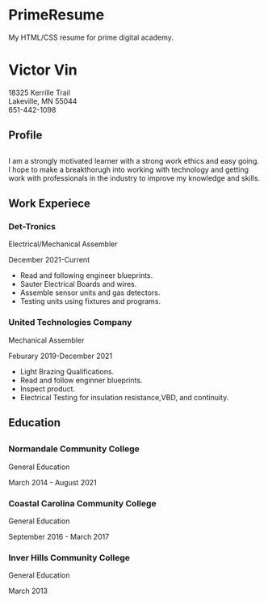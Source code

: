 # PrimeResume
My HTML/CSS resume for prime digital academy.
<!DOCTYPE html>
<html>
<head>
  <meta charset="utf-8">
  <meta name="viewport" content="width=device-width">
  <title>Prime Academy Resume Application</title>
</head>
<body>
  <h1>Victor Vin</h1>
    <div>18325 Kerrille Trail</div>
    <div>Lakeville, MN 55044</div>
    <div>651-442-1098</div>
  <section>
    <div>
      <h2>Profile<h2>
    </div>
  <p>I am a strongly motivated learner with a strong work ethics and easy going. I hope to make a breakthorugh into
    working with technology and getting work with professionals in the industry to improve my knowledge and skills.</p>
  </section>
    <div>
      <h2>Work Experiece</h2>
    </div>
    <div>
      <h3>Det-Tronics</h3>
      <p>Electrical/Mechanical Assembler</p>
      <p>December 2021-Current</p>
      <p>
        <ul>
          <li>Read and following engineer blueprints.</li>
          <li>Sauter Electrical Boards and wires.</li>
          <li>Assemble sensor units and gas detectors.</li>
          <li>Testing units using fixtures and programs.</li>
        </ul>
     </p>
    </div>  
    <div>
      <h3>United Technologies Company</h3>
       <p>Mechanical Assembler</p>
       <p>Feburary 2019-December 2021</p>
       <p>
         <ul>
            <li>Light Brazing Qualifications.</li>
            <li>Read and follow enginner blueprints.</li> 
            <li>Inspect product.</li>
            <li>Electrical Testing for insulation resistance,VBD, and continuity.</li>    
         </ul>
       </p>
     </div>
  <div>
    <h2>Education<h2>
  </div>
      <div>
        <h3>Normandale Community College</h3>
        <p>General Education<p>
        <p>March 2014 - August 2021</p>
      </div>
      <div>
        <h3>Coastal Carolina Community College</h3>
        <p>General Education</p>
        <p>September 2016 - March 2017</p>
      </div>
      <div>
        <h3>Inver Hills Community College</h3>
        <p>General Education</p>
        <p>March 2013</p>
      </div>
  

</body>
</html>